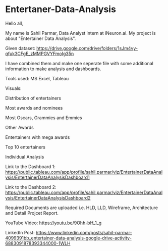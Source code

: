 # Entertaner-Data-Analysis

Hello all,

My name is Sahil Parmar, Data Analyst intern at iNeuron.ai. My project is about "Entertainer Data Analysis".

Given dataset: https://drive.google.com/drive/folders/1sJm4vy-qfuk3CFgE_zMMPGVYFmoIg35n

I have combined them and make one seperate file with some additional information to make analysis and dashboards.

Tools used: MS Excel, Tableau

Visuals: 

  Distribution of entertainers
  
  Most awards and nominees
  
  Most Oscars, Grammies and Emmies
  
  Other Awards
  
  Entertainers with mega awards
  
  Top 10 entertainers
  
  Individual Analysis
  
Link to the Dashboard 1: https://public.tableau.com/app/profile/sahil.parmar/viz/EntertainerDataAnalysis/EntertainerDataAnalysisDashboard1

Link to the Dashboard 2: https://public.tableau.com/app/profile/sahil.parmar/viz/EntertainerDataAnalysis/EntertainerDataAnalysisDashboard2

Required Documents are uploaded i.e. HLD, LLD, Wireframe, Architecture and Detail Projcet Report.

YouTube Video: https://youtu.be/9Ohh-bH_1_g

LinkedIn Post: https://www.linkedin.com/posts/sahil-parmar-4099391bb_entertainer-data-analysis-google-drive-activity-6883091878393344000-1WLH
